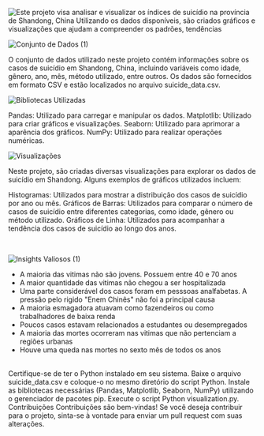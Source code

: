 

![Este projeto visa analisar e visualizar os índices de suicídio na província de Shandong, China  Utilizando os dados disponíveis, são criados gráficos e visualizações que ajudam a compreender os padrões, tendências ](https://github.com/allisson2156/Analise-Suicidios-Shangdong/assets/45903884/b4736cd5-cbb1-4eda-b9ac-f3a6dada6a47)
<br>

![Conjunto de Dados (1)](https://github.com/allisson2156/Analise-Suicidios-Shangdong/assets/45903884/c7be25e6-2613-40fd-b986-fcf81b9a665f)

O conjunto de dados utilizado neste projeto contém informações sobre os casos de suicídio em Shandong, China, incluindo variáveis como idade, gênero, ano, mês, método utilizado, entre outros. Os dados são fornecidos em formato CSV e estão localizados no arquivo suicide_data.csv.
<br>

![Bibliotecas Utilizadas](https://github.com/allisson2156/Analise-Suicidios-Shangdong/assets/45903884/21b515a8-97b4-4609-8c08-887d8c193d16)

Pandas: Utilizado para carregar e manipular os dados.
Matplotlib: Utilizado para criar gráficos e visualizações. 
Seaborn: Utilizado para aprimorar a aparência dos gráficos. 
NumPy: Utilizado para realizar operações numéricas.
<br>

![Visualizações](https://github.com/allisson2156/Analise-Suicidios-Shangdong/assets/45903884/3e5ebf45-6fe3-4451-9420-aef0dfa160ad)

Neste projeto, são criadas diversas visualizações para explorar os dados de suicídio em Shandong. Alguns exemplos de gráficos utilizados incluem:

Histogramas: Utilizados para mostrar a distribuição dos casos de suicídio por ano ou mês. 
Gráficos de Barras: Utilizados para comparar o número de casos de suicídio entre diferentes categorias, como idade, gênero ou método utilizado.
Gráficos de Linha: Utilizados para acompanhar a tendência dos casos de suicídio ao longo dos anos.

<br>

![Insights Valiosos (1)](https://github.com/allisson2156/Analise-Suicidios-Shangdong/assets/45903884/6f0ab53a-0e1a-411a-8e1f-0d228df892d9)

- A maioria das vitimas não são jovens. Possuem entre 40 e 70 anos
- A maior quantidade das vitimas não chegou a ser hospitalizada 
- Uma parte considerável dos casos foram em pesssoas analfabetas. A pressão pelo rigido "Enem Chinês" não foi a principal causa 
- A maioria esmagadora atuavam como fazendeiros ou como trabalhadores de baixa renda 
- Poucos casos estavam relacionados a estudantes ou desempregados 
- A maioria das mortes ocorreram nas vitimas que não pertenciam a regiões urbanas
- Houve uma queda nas mortes no sexto mês de todos os anos 
<br>
Certifique-se de ter o Python instalado em seu sistema.
Baixe o arquivo suicide_data.csv e coloque-o no mesmo diretório do script Python.
Instale as bibliotecas necessárias (Pandas, Matplotlib, Seaborn, NumPy) utilizando o gerenciador de pacotes pip.
Execute o script Python visualization.py.
Contribuições
Contribuições são bem-vindas! Se você deseja contribuir para o projeto, sinta-se à vontade para enviar um pull request com suas alterações.

